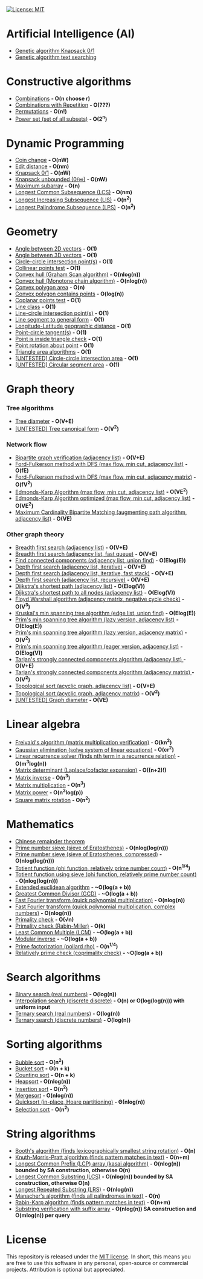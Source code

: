 [![License: MIT](https://img.shields.io/badge/License-MIT-yellow.svg)](https://opensource.org/licenses/MIT)

# Artificial Intelligence (AI) 
* [Genetic algorithm Knapsack 0/1](https://github.com/williamfiset/Algorithms/blob/master/AI/GeneticAlgorithm_knapsack_01.java)
* [Genetic algorithm text searching](https://github.com/williamfiset/Algorithms/blob/master/AI/GeneticAlgorithm_textSearch.java)

# Constructive algorithms
* [Combinations](https://github.com/williamfiset/Algorithms/blob/master/ConstructiveAlgorithms/Combinations.java) **- O(n choose r)**
* [Combinations with Repetition](https://github.com/williamfiset/Algorithms/blob/master/ConstructiveAlgorithms/CombinationsWithRepetition.java) **- O(???)**
* [Permutations](https://github.com/williamfiset/Algorithms/blob/master/ConstructiveAlgorithms/Permutations.java) **- O(n!)**
* [Power set (set of all subsets)](https://github.com/williamfiset/Algorithms/blob/master/ConstructiveAlgorithms/PowerSet.java) **- O(2<sup>n</sup>)**

# Dynamic Programming
* [Coin change](https://github.com/williamfiset/Algorithms/blob/master/DynamicProgramming/CoinChange.java) **- O(nW)**
* [Edit distance](https://github.com/williamfiset/Algorithms/blob/master/DynamicProgramming/EditDistance.java) **- O(nm)**
* [Knapsack 0/1](https://github.com/williamfiset/Algorithms/blob/master/DynamicProgramming/Knapsack_01.java) **- O(nW)**
* [Knapsack unbounded (0/∞)](https://github.com/williamfiset/Algorithms/blob/master/DynamicProgramming/KnapsackUnbounded.java) **- O(nW)**
* [Maximum subarray](https://github.com/williamfiset/Algorithms/blob/master/DynamicProgramming/MaximumSubarray.java) **- O(n)**
* [Longest Common Subsequence (LCS)](https://github.com/williamfiset/Algorithms/blob/master/DynamicProgramming/LongestCommonSubsequence.java) **- O(nm)**
* [Longest Increasing Subsequence (LIS)](https://github.com/williamfiset/Algorithms/blob/master/DynamicProgramming/LongestIncreasingSubsequence.java) **- O(n<sup>2</sup>)**
* [Longest Palindrome Subsequence (LPS)](https://github.com/williamfiset/Algorithms/blob/master/DynamicProgramming/LongestPalindromeSubsequence.java) **- O(n<sup>2</sup>)**

# Geometry
* [Angle between 2D vectors](https://github.com/williamfiset/Algorithms/blob/master/Geometry/AngleBetweenVectors2D.java) **- O(1)**
* [Angle between 3D vectors](https://github.com/williamfiset/Algorithms/blob/master/Geometry/AngleBetweenVectors3D.java) **- O(1)**
* [Circle-circle intersection point(s)](https://github.com/williamfiset/Algorithms/blob/master/Geometry/CircleCircleIntersection.java) **- O(1)**
* [Collinear points test](https://github.com/williamfiset/Algorithms/blob/master/Geometry/CollinearPoints.java) **- O(1)**
* [Convex hull (Graham Scan algorithm)](https://github.com/williamfiset/Algorithms/blob/master/Geometry/ConvexHullGrahamScan.java) **- O(nlog(n))**
* [Convex hull (Monotone chain algorithm)](https://github.com/williamfiset/Algorithms/blob/master/Geometry/ConvexHullMonotoneChainAlgorithm.java) **- O(nlog(n))**
* [Convex polygon area](https://github.com/williamfiset/Algorithms/blob/master/Geometry/ConvexPolygonArea.java) **- O(n)**
* [Convex polygon contains points](https://github.com/williamfiset/Algorithms/blob/master/Geometry/ConvexPolygonContainsPoint.java) **- O(log(n))**
* [Coplanar points test](https://github.com/williamfiset/Algorithms/blob/master/Geometry/CoplanarPointsTest.java) **- O(1)**
* [Line class](https://github.com/williamfiset/Algorithms/blob/master/Geometry/Line.java) **- O(1)**
* [Line-circle intersection point(s)](https://github.com/williamfiset/Algorithms/blob/master/Geometry/LineCircleIntersection.java) **- O(1)**
* [Line segment to general form](https://github.com/williamfiset/Algorithms/blob/master/Geometry/LineSegmentToGeneralForm.java) **- O(1)**
* [Longitude-Latitude geographic distance](https://github.com/williamfiset/Algorithms/blob/master/Geometry/LongitudeLatitudeGeographicDistance.java) **- O(1)**
* [Point-circle tangent(s)](https://github.com/williamfiset/Algorithms/blob/master/Geometry/PointCircleTangent.java) **- O(1)**
* [Point is inside triangle check](https://github.com/williamfiset/Algorithms/blob/master/Geometry/PointInsideTriangle.java) **- O(1)**
* [Point rotation about point](https://github.com/williamfiset/Algorithms/blob/master/Geometry/PointRotation.java) **- O(1)**
* [Triangle area algorithms](https://github.com/williamfiset/Algorithms/blob/master/Geometry/TriangleArea.java) **- O(1)**
* [[UNTESTED] Circle-circle intersection area](https://github.com/williamfiset/Algorithms/blob/master/Geometry/%5BUNTESTED%5DCircleCircleIntersectionArea.java) **- O(1)**
* [[UNTESTED] Circular segment area](https://github.com/williamfiset/Algorithms/blob/master/Geometry/%5BUNTESTED%5DCircularSegmentArea.java) **- O(1)**

# Graph theory

### Tree algorithms
* [Tree diameter](https://github.com/williamfiset/Algorithms/blob/master/GraphTheory/TreeAlgorithms/TreeDiameter.java) **- O(V+E)**
* [[UNTESTED] Tree canonical form](https://github.com/williamfiset/Algorithms/blob/master/GraphTheory/TreeAlgorithms/%5BUNTESTED%5DTreeCanonicalForm.java) **- O(V<sup>2</sup>)**

### Network flow
* [Bipartite graph verification (adjacency list)](https://github.com/williamfiset/Algorithms/blob/master/GraphTheory/NetworkFlow/BipartiteGraphCheckAdjacencyList.java) **- O(V+E)**
* [Ford-Fulkerson method with DFS (max flow, min cut, adjacency list)](https://github.com/williamfiset/Algorithms/blob/master/GraphTheory/NetworkFlow/FordFulkersonDFSAdjacencyList.java) **- O(fE)**
* [Ford-Fulkerson method with DFS (max flow, min cut, adjacency matrix)](https://github.com/williamfiset/Algorithms/blob/master/GraphTheory/NetworkFlow/FordFulkersonDFSAdjacencyMatrix.java) **- O(fV<sup>2</sup>)**
* [Edmonds-Karp Algorithm (max flow, min cut, adjacency list)](https://github.com/williamfiset/Algorithms/blob/master/GraphTheory/NetworkFlow/EdmondsKarpAdjacencyList.java) **- O(VE<sup>2</sup>)**
* [Edmonds-Karp Algorithm optimized (max flow, min cut, adjacency list)](https://github.com/williamfiset/Algorithms/blob/master/GraphTheory/NetworkFlow/EdmondsKarpAdjacencyListOptimized.java) **- O(VE<sup>2</sup>)**
* [Maximum Cardinality Bipartite Matching (augmenting path algorithm, adjacency list)](https://github.com/williamfiset/Algorithms/blob/master/GraphTheory/NetworkFlow/MaximumCardinalityBipartiteMatchingAugmentingPathAdjacencyList.java) **- O(VE)**

### Other graph theory
* [Breadth first search (adjacency list)](https://github.com/williamfiset/Algorithms/blob/master/GraphTheory/BreadthFirstSearchAdjacencyListIterative.java) **- O(V+E)**
* [Breadth first search (adjacency list, fast queue)](https://github.com/williamfiset/Algorithms/blob/master/GraphTheory/BreadthFirstSearchAdjacencyListIterativeFastQueue.java) **- O(V+E)**
* [Find connected components (adjacency list, union find)](https://github.com/williamfiset/Algorithms/blob/master/GraphTheory/ConnectedComponentsAdjacencyList.java) **- O(Elog(E))**
* [Depth first search (adjacency list, iterative)](https://github.com/williamfiset/Algorithms/blob/master/GraphTheory/DepthFirstSearchAdjacencyListIterative.java) **- O(V+E)**
* [Depth first search (adjacency list, iterative, fast stack)](https://github.com/williamfiset/Algorithms/blob/master/GraphTheory/DepthFirstSearchAdjacencyListIterativeFastStack.java) **- O(V+E)**
* [Depth first search (adjacency list, recursive)](https://github.com/williamfiset/Algorithms/blob/master/GraphTheory/DepthFirstSearchAdjacencyListRecursive.java) **- O(V+E)**
* [Dijkstra's shortest path (adjacency list)](https://github.com/williamfiset/Algorithms/blob/master/GraphTheory/DijkstrasShortestPathAdjacencyList.java) **- O(Elog(V))**
* [Dijkstra's shortest path to all nodes (adjacency list)](https://github.com/williamfiset/Algorithms/blob/master/GraphTheory/DijkstrasShortestPathAllNodesAdjacencyList.java) **- O(Elog(V))**
* [Floyd Warshall algorithm (adjacency matrix, negative cycle check)](https://github.com/williamfiset/Algorithms/blob/master/GraphTheory/FloydWarshall.java) **- O(V<sup>3</sup>)**
* [Kruskal's min spanning tree algorithm (edge list, union find)](https://github.com/williamfiset/Algorithms/blob/master/GraphTheory/KruskalsEdgeList.java) **- O(Elog(E))**
* [Prim's min spanning tree algorithm (lazy version, adjacency list)](https://github.com/williamfiset/Algorithms/blob/master/GraphTheory/LazyPrimsAdjacencyList.java) **- O(Elog(E))**
* [Prim's min spanning tree  algorithm (lazy version, adjacency matrix)](https://github.com/williamfiset/Algorithms/blob/master/GraphTheory/LazyPrimsAdjacencyMatrix.java) **- O(V<sup>2</sup>)**
* [Prim's min spanning tree  algorithm (eager version, adjacency list)](https://github.com/williamfiset/Algorithms/blob/master/GraphTheory/EagerPrimsAdjacencyList.java) **- O(Elog(V))**
* [Tarjan's strongly connected components algorithm (adjacency list) ](https://github.com/williamfiset/Algorithms/blob/master/GraphTheory/TarjanAdjacencyList.java) **- O(V+E)**
* [Tarjan's strongly connected components algorithm (adjacency matrix) ](https://github.com/williamfiset/Algorithms/blob/master/GraphTheory/TarjanAdjacencyMatrix.java) **- O(V<sup>2</sup>)**
* [Topological sort (acyclic graph, adjacency list)](https://github.com/williamfiset/Algorithms/blob/master/GraphTheory/TopologicalSortAdjacencyList.java) **- O(V+E)**
* [Topological sort (acyclic graph, adjacency matrix)](https://github.com/williamfiset/Algorithms/blob/master/GraphTheory/TopologicalSortAdjacencyMatrix.java) **- O(V<sup>2</sup>)**
* [[UNTESTED] Graph diameter](https://github.com/williamfiset/Algorithms/blob/master/GraphTheory/%5BUNTESTED%5DGraphDiameter.java) **- O(VE)**

# Linear algebra
* [Freivald's algorithm (matrix multiplication verification)](https://github.com/williamfiset/Algorithms/blob/master/LinearAlgebra/FreivaldsAlgorithm.java) **- O(kn<sup>2</sup>)**
* [Gaussian elimination (solve system of linear equations)](https://github.com/williamfiset/Algorithms/blob/master/LinearAlgebra/GaussianElimination.java) **- O(cr<sup>2</sup>)**
* [Linear recurrence solver (finds nth term in a recurrence relation)](https://github.com/williamfiset/Algorithms/blob/master/LinearAlgebra/LinearRecurrenceSolver.java) **- O(m<sup>3</sup>log(n))**
* [Matrix determinant (Laplace/cofactor expansion)](https://github.com/williamfiset/Algorithms/blob/master/LinearAlgebra/MatrixDeterminantLaplaceExpansion.java) **- O((n+2)!)**
* [Matrix inverse](https://github.com/williamfiset/Algorithms/blob/master/LinearAlgebra/MatrixInverse.java) **- O(n<sup>3</sup>)**
* [Matrix multiplication](https://github.com/williamfiset/Algorithms/blob/master/LinearAlgebra/MatrixMultiplication.java) **- O(n<sup>3</sup>)**
* [Matrix power](https://github.com/williamfiset/Algorithms/blob/master/LinearAlgebra/MatrixPower.java) **- O(n<sup>3</sup>log(p))**
* [Square matrix rotation](https://github.com/williamfiset/Algorithms/blob/master/LinearAlgebra/RotateSquareMatrixInplace.java) **- O(n<sup>2</sup>)**

# Mathematics
* [Chinese remainder theorem](https://github.com/williamfiset/Algorithms/blob/master/Math/ChineseRemainderTheorem.java)
* [Prime number sieve (sieve of Eratosthenes)](https://github.com/williamfiset/Algorithms/blob/master/Math/SieveOfEratosthenes.java) **- O(nlog(log(n)))**
* [Prime number sieve (sieve of Eratosthenes, compressed)](https://github.com/williamfiset/Algorithms/blob/master/Math/CompressedPrimeSieve.java) **- O(nlog(log(n)))**
* [Totient function (phi function, relatively prime number count)](https://github.com/williamfiset/Algorithms/blob/master/Math/EulerTotientFunction.java) **- O(n<sup>1/4</sup>)**
* [Totient function using sieve (phi function, relatively prime number count)](https://github.com/williamfiset/Algorithms/blob/master/Math/EulerTotientFunctionWithSieve.java) **- O(nlog(log(n)))**
* [Extended euclidean algorithm](https://github.com/williamfiset/Algorithms/blob/master/Math/ExtendedEuclideanAlgorithm.java) **- ~O(log(a + b))**
* [Greatest Common Divisor (GCD)](https://github.com/williamfiset/Algorithms/blob/master/Math/GCD.java) **- ~O(log(a + b))**
* [Fast Fourier transform (quick polynomial multiplication)](https://github.com/williamfiset/Algorithms/blob/master/Math/FastFourierTransform.java) **- O(nlog(n))**
* [Fast Fourier transform (quick polynomial multiplication, complex numbers)](https://github.com/williamfiset/Algorithms/blob/master/Math/FastFourierTransformComplexNumbers.java) **- O(nlog(n))**
* [Primality check](https://github.com/williamfiset/Algorithms/blob/master/Math/IsPrime.java) **- O(√n)**
* [Primality check (Rabin-Miller)](https://github.com/williamfiset/Algorithms/blob/master/Math/RabinMillerPrimalityTest.py) **- O(k)**
* [Least Common Multiple (LCM)](https://github.com/williamfiset/Algorithms/blob/master/Math/LCM.java) **- ~O(log(a + b))**
* [Modular inverse](https://github.com/williamfiset/Algorithms/blob/master/Math/ModularInverse.java) **- ~O(log(a + b))**
* [Prime factorization (pollard rho)](https://github.com/williamfiset/Algorithms/blob/master/Math/PrimeFactorization.java) **- O(n<sup>1/4</sup>)**
* [Relatively prime check (coprimality check)](https://github.com/williamfiset/Algorithms/blob/master/Math/RelativelyPrime.java) **- ~O(log(a + b))**

# Search algorithms
* [Binary search (real numbers)](https://github.com/williamfiset/Algorithms/blob/master/SearchAlgorithms/BinarySearch.java) **- O(log(n))**
* [Interpolation search (discrete discrete)](https://github.com/williamfiset/Algorithms/blob/master/SearchAlgorithms/InterpolationSearch.java) **- O(n) or O(log(log(n))) with uniform input**
* [Ternary search (real numbers)](https://github.com/williamfiset/Algorithms/blob/master/SearchAlgorithms/TernarySearch.java) **- O(log(n))**
* [Ternary search (discrete numbers)](https://github.com/williamfiset/Algorithms/blob/master/SearchAlgorithms/TernarySearchDiscrete.java) **- O(log(n))**

# Sorting algorithms
* [Bubble sort](https://github.com/williamfiset/Algorithms/blob/master/SortingAlgorithms/BubbleSort.java) **- O(n<sup>2</sup>)**
* [Bucket sort](https://github.com/williamfiset/Algorithms/blob/master/SortingAlgorithms/BucketSort.java) **- Θ(n + k)**
* [Counting sort](https://github.com/williamfiset/Algorithms/blob/master/SortingAlgorithms/CountingSort.java) **- O(n + k)**
* [Heapsort](https://github.com/williamfiset/Algorithms/blob/master/SortingAlgorithms/Heapsort.java) **- O(nlog(n))**
* [Insertion sort](https://github.com/williamfiset/Algorithms/blob/master/SortingAlgorithms/InsertionSort.java) **- O(n<sup>2</sup>)**
* [Mergesort](https://github.com/williamfiset/Algorithms/blob/master/SortingAlgorithms/Mergesort.java) **- O(nlog(n))**
* [Quicksort (in-place, Hoare partitioning)](https://github.com/williamfiset/Algorithms/blob/master/SortingAlgorithms/Quicksort.java) **- Θ(nlog(n))**
* [Selection sort](https://github.com/williamfiset/Algorithms/blob/master/SortingAlgorithms/SelectionSort.java) **- O(n<sup>2</sup>)**

# String algorithms
* [Booth's algorithm (finds lexicographically smallest string rotation)](https://github.com/williamfiset/Algorithms/blob/master/StringAlgorithms/BoothsAlgorithm.java) **- O(n)**
* [Knuth-Morris-Pratt algorithm (finds pattern matches in text)](https://github.com/williamfiset/Algorithms/blob/master/StringAlgorithms/KMP.java) **- O(n+m)**
* [Longest Common Prefix (LCP) array (kasai algorithm)](https://github.com/williamfiset/Algorithms/blob/master/StringAlgorithms/LongestCommonPrefixArray.java) **- O(nlog(n)) bounded by SA construction, otherwise O(n)**
* [Longest Common Substring (LCS)](https://github.com/williamfiset/Algorithms/blob/master/StringAlgorithms/LongestCommonSubstring.java) **- O(nlog(n)) bounded by SA construction, otherwise O(n)**
* [Longest Repeated Substring (LRS)](https://github.com/williamfiset/Algorithms/blob/master/StringAlgorithms/LongestRepeatedSubstring.java) **- O(nlog(n))**
* [Manacher's algorithm (finds all palindromes in text)](https://github.com/williamfiset/Algorithms/blob/master/StringAlgorithms/ManachersAlgorithm.java) **- O(n)**
* [Rabin-Karp algorithm (finds pattern matches in text)](https://github.com/williamfiset/Algorithms/blob/master/StringAlgorithms/RabinKarp.java) **- O(n+m)**
* [Substring verification with suffix array](https://github.com/williamfiset/Algorithms/blob/master/StringAlgorithms/SubstringVerificationSuffixArray.java) **- O(nlog(n)) SA construction and O(mlog(n)) per query**

# License

This repository is released under the [MIT license](https://opensource.org/licenses/MIT). In short, this means you are free to use this software in any personal, open-source or commercial projects. Attribution is optional but appreciated.
